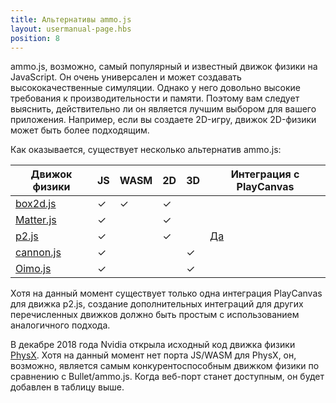 ```yaml
---
title: Альтернативы ammo.js
layout: usermanual-page.hbs
position: 8
---
```


ammo.js, возможно, самый популярный и известный движок физики на JavaScript. Он очень универсален и может создавать высококачественные симуляции. Однако у него довольно высокие требования к производительности и памяти. Поэтому вам следует выяснить, действительно ли он является лучшим выбором для вашего приложения. Например, если вы создаете 2D-игру, движок 2D-физики может быть более подходящим.

Как оказывается, существует несколько альтернатив ammo.js:

| Движок физики                                      | JS       | WASM     | 2D       | 3D       | Интеграция с PlayCanvas                               |
|----------------------------------------------------|----------|----------|----------|----------|-------------------------------------------------------|
| [box2d.js](https://github.com/kripken/box2d.js)    | &#x2713; | &#x2713; | &#x2713; |          |                                                       |
| [Matter.js](https://github.com/liabru/matter-js)   | &#x2713; |          | &#x2713; |          |                                                       |
| [p2.js](https://github.com/schteppe/p2.js)         | &#x2713; |          | &#x2713; |          | [Да](https://github.com/playcanvas/playcanvas-p2.js)  |
| [cannon.js](https://github.com/schteppe/cannon.js) | &#x2713; |          |          | &#x2713; |                                                       |
| [Oimo.js](https://github.com/lo-th/Oimo.js)        | &#x2713; |          |          | &#x2713; |                                                       |

Хотя на данный момент существует только одна интеграция PlayCanvas для движка p2.js, создание дополнительных интеграций для других перечисленных движков должно быть простым с использованием аналогичного подхода.

В декабре 2018 года Nvidia открыла исходный код движка физики [PhysX][1]. Хотя на данный момент нет порта JS/WASM для PhysX, он, возможно, является самым конкурентоспособным движком физики по сравнению с Bullet/ammo.js. Когда веб-порт станет доступным, он будет добавлен в таблицу выше.

[1]: https://github.com/NVIDIAGameWorks/PhysX

